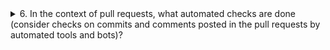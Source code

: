 <details>
   <summary>
      6. In the context of pull requests, what automated checks are done (consider checks on commits and comments posted in the pull requests by automated tools and bots)?
</summary>

- Wow a list of things
  - And even indented?????

</details>